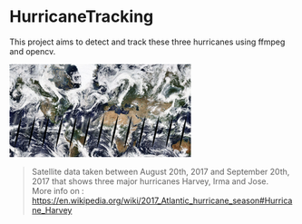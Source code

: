 # HurricaneTracking

This project aims to detect and track these three hurricanes using ffmpeg and opencv.  

![sample](/doc/output.gif)

> Satellite data taken between August 20th, 2017 and September 20th, 2017 that shows three major hurricanes Harvey, Irma and Jose.  
> More info on : https://en.wikipedia.org/wiki/2017_Atlantic_hurricane_season#Hurricane_Harvey
